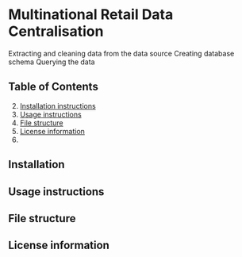 # Multinational Retail Data Centralisation 
Extracting and cleaning data from the data source 
Creating database schema 
Querying the data 

## Table of Contents 
2. [Installation instructions](#installation)
3. [Usage instructions](#usage-instructions)
4. [File structure](#file-structure)
5. [License information](#license-information)
6. 
## Installation
## Usage instructions
## File structure
## License information
